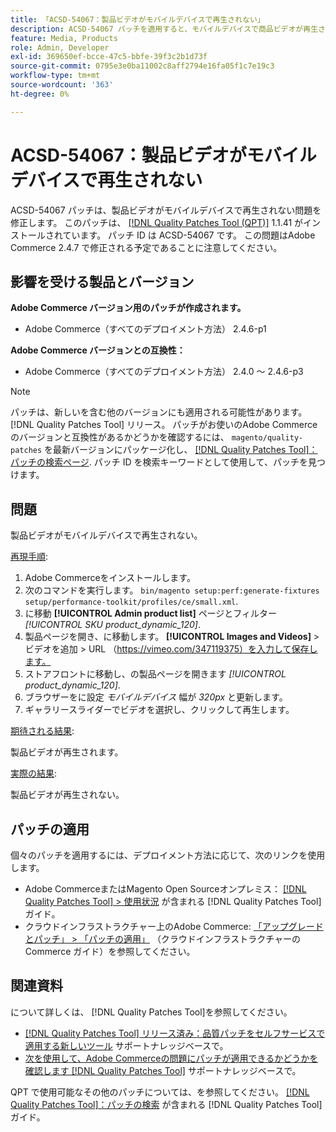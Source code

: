 ```yaml
---
title: 「ACSD-54067：製品ビデオがモバイルデバイスで再生されない」
description: ACSD-54067 パッチを適用すると、モバイルデバイスで商品ビデオが再生されないAdobe Commerceの問題を修正できます。
feature: Media, Products
role: Admin, Developer
exl-id: 369650ef-bcce-47c5-bbfe-39f3c2b1d73f
source-git-commit: 0795e3e0ba11002c8aff2794e16fa05f1c7e19c3
workflow-type: tm+mt
source-wordcount: '363'
ht-degree: 0%

---
```


# ACSD-54067：製品ビデオがモバイルデバイスで再生されない

ACSD-54067 パッチは、製品ビデオがモバイルデバイスで再生されない問題を修正します。 このパッチは、 [[!DNL Quality Patches Tool (QPT)]](/help/announcements/adobe-commerce-announcements/magento-quality-patches-released-new-tool-to-self-serve-quality-patches.md) 1.1.41 がインストールされています。 パッチ ID は ACSD-54067 です。 この問題はAdobe Commerce 2.4.7 で修正される予定であることに注意してください。

## 影響を受ける製品とバージョン

**Adobe Commerce バージョン用のパッチが作成されます。**

* Adobe Commerce（すべてのデプロイメント方法） 2.4.6-p1

**Adobe Commerce バージョンとの互換性：**

* Adobe Commerce（すべてのデプロイメント方法） 2.4.0 ～ 2.4.6-p3

>[!NOTE]
>
>パッチは、新しいを含む他のバージョンにも適用される可能性があります。 [!DNL Quality Patches Tool] リリース。 パッチがお使いのAdobe Commerceのバージョンと互換性があるかどうかを確認するには、 `magento/quality-patches` を最新バージョンにパッケージ化し、 [[!DNL Quality Patches Tool]：パッチの検索ページ](https://experienceleague.adobe.com/tools/commerce-quality-patches/index.html). パッチ ID を検索キーワードとして使用して、パッチを見つけます。

## 問題

製品ビデオがモバイルデバイスで再生されない。

<u>再現手順</u>:

1. Adobe Commerceをインストールします。
1. 次のコマンドを実行します。
   `bin/magento setup:perf:generate-fixtures setup/performance-toolkit/profiles/ce/small.xml`.
1. に移動 **[!UICONTROL Admin product list]** ページとフィルター *[!UICONTROL SKU product_dynamic_120]*.
1. 製品ページを開き、に移動します。 **[!UICONTROL Images and Videos]** > ビデオを追加 > URL （https://vimeo.com/347119375）を入力して保存します。
1. ストアフロントに移動し、の製品ページを開きます *[!UICONTROL product_dynamic_120]*.
1. ブラウザーをに設定 *モバイルデバイス* 幅が *320px* と更新します。
1. ギャラリースライダーでビデオを選択し、クリックして再生します。

<u>期待される結果</u>:

製品ビデオが再生されます。

<u>実際の結果</u>:

製品ビデオが再生されない。

## パッチの適用

個々のパッチを適用するには、デプロイメント方法に応じて、次のリンクを使用します。

* Adobe CommerceまたはMagento Open Sourceオンプレミス： [[!DNL Quality Patches Tool] > 使用状況](https://experienceleague.adobe.com/docs/commerce-operations/tools/quality-patches-tool/usage.html) が含まれる [!DNL Quality Patches Tool] ガイド。
* クラウドインフラストラクチャー上のAdobe Commerce: [「アップグレードとパッチ」 > 「パッチの適用」](https://experienceleague.adobe.com/docs/commerce-cloud-service/user-guide/develop/upgrade/apply-patches.html) （クラウドインフラストラクチャーのCommerce ガイド）を参照してください。

## 関連資料

について詳しくは、 [!DNL Quality Patches Tool]を参照してください。

* [[!DNL Quality Patches Tool] リリース済み：品質パッチをセルフサービスで適用する新しいツール](/help/announcements/adobe-commerce-announcements/magento-quality-patches-released-new-tool-to-self-serve-quality-patches.md) サポートナレッジベースで。
* [次を使用して、Adobe Commerceの問題にパッチが適用できるかどうかを確認します [!DNL Quality Patches Tool]](/help/support-tools/patches-available-in-qpt-tool/check-patch-for-magento-issue-with-magento-quality-patches.md) サポートナレッジベースで。

QPT で使用可能なその他のパッチについては、を参照してください。 [[!DNL Quality Patches Tool]：パッチの検索](https://experienceleague.adobe.com/tools/commerce-quality-patches/index.html) が含まれる [!DNL Quality Patches Tool] ガイド。
